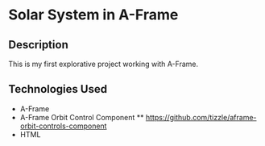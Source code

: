 # Solar System in A-Frame

## Description
This is my first explorative project working with A-Frame.


## Technologies Used
* A-Frame
* A-Frame Orbit Control Component
** https://github.com/tizzle/aframe-orbit-controls-component
* HTML
